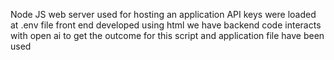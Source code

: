 Node JS web server used for hosting an application
API keys were loaded at .env file
front end developed using html
we have backend code interacts with open ai to get the outcome
for this script and application file have been used

